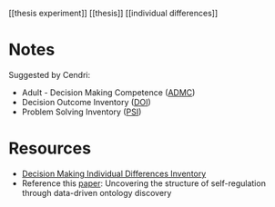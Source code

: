 [[thesis experiment]]
[[thesis]]
[[individual differences]]

# Notes
Suggested by Cendri:
- Adult - Decision Making Competence ([ADMC](http://www.sjdm.org/dmidi/Adult_-_Decision_Making_Competence.html))
- Decision Outcome Inventory ([DOI](http://www.sjdm.org/dmidi/Decision_Outcome_Inventory.html))
- Problem Solving Inventory ([PSI](http://www.sjdm.org/dmidi/Problem_Solving_Inventory.html))

# Resources
- [Decision Making Individual Differences Inventory](http://www.sjdm.org/dmidi/)
- Reference this [paper](chrome-extension://bomfdkbfpdhijjbeoicnfhjbdhncfhig/view.html?mp=OMyHHPmd): Uncovering the structure of self-regulation through data-driven ontology discovery
